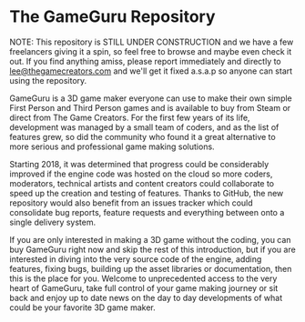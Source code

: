 # The GameGuru Repository

NOTE: This repository is STILL UNDER CONSTRUCTION and we have a few freelancers giving it a spin, so feel free to browse and maybe even check it out. If you find anything amiss, please report immediately and directly to lee@thegamecreators.com and we'll get it fixed a.s.a.p so anyone can start using the repository.

GameGuru is a 3D game maker everyone can use to make their own simple First Person and Third Person games and is available to buy from Steam or direct from The Game Creators. For the first few years of its life, development was managed by a small team of coders, and as the list of features grew, so did the community who found it a great alternative to more serious and professional game making solutions.

Starting 2018, it was determined that progress could be considerably improved if the engine code was hosted on the cloud so more coders, moderators, technical artists and content creators could collaborate to speed up the creation and testing of features. Thanks to GitHub, the new repository would also benefit from an issues tracker which could consolidate bug reports, feature requests and everything between onto a single delivery system.

If you are only interested in making a 3D game without the coding, you can buy GameGuru right now and skip the rest of this introduction, but if you are interested in diving into the very source code of the engine, adding features, fixing bugs, building up the asset libraries or documentation, then this is the place for you. Welcome to unprecedented access to the very heart of GameGuru, take full control of your game making journey or sit back and enjoy up to date news on the day to day developments of what could be your favorite 3D game maker.
